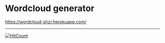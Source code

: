 # Wordcloud generator

https://wordcloud-shzr.herokuapp.com/

--------------------------------------

[![HitCount](http://hits.dwyl.com/thatguyshzr/wordcloud.svg)](http://hits.dwyl.com/thatguyshzr/wordcloud)

